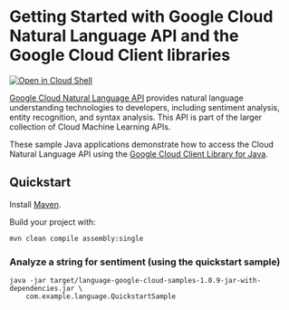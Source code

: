 # Getting Started with Google Cloud Natural Language API and the Google Cloud Client libraries

<a href="https://console.cloud.google.com/cloudshell/open?git_repo=https://github.com/GoogleCloudPlatform/java-docs-samples&page=editor&open_in_editor=language/cloud-client/README.md">
<img alt="Open in Cloud Shell" src ="http://gstatic.com/cloudssh/images/open-btn.png"></a>

[Google Cloud Natural Language API][language] provides natural language
understanding technologies to developers, including sentiment analysis, entity
recognition, and syntax analysis. This API is part of the larger collection of
Cloud Machine Learning APIs.

These sample Java applications demonstrate how to access the Cloud Natural
Language API using the [Google Cloud Client Library for Java][google-cloud-java].

[language]: https://cloud.google.com/natural-language/docs/
[google-cloud-java]: https://github.com/GoogleCloudPlatform/google-cloud-java

## Quickstart

Install [Maven](http://maven.apache.org/).

Build your project with:

```bash
mvn clean compile assembly:single
```

### Analyze a string for sentiment (using the quickstart sample)

```
java -jar target/language-google-cloud-samples-1.0.9-jar-with-dependencies.jar \
    com.example.language.QuickstartSample
```
